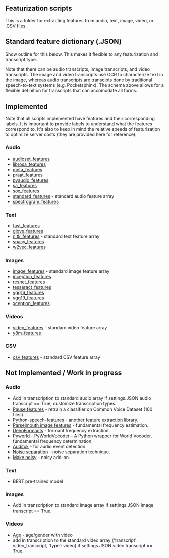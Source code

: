 ## Featurization scripts

This is a folder for extracting features from audio, text, image, video, or .CSV files. 

## Standard feature dictionary (.JSON)

Show outline for this below. This makes it flexible to any featurization and transcript type.

Note that there can be audio transcripts, image transcripts, and video transcripts. The image and video transcripts use OCR to characterize text in the image, whereas audio transcripts are transcipts done by traditional speech-to-text systems (e.g. Pocketsphinx). The schema above allows for a flexible definition for transcripts that can accomodate all forms. 

## Implemented 

Note that all scripts implemented have features and their corresponding labels. It is important to provide labels to understand what the features correspond to. It's also to keep in mind the relative speeds of featurization to optimize server costs (they are provided here for reference).

### Audio
* [audioset_features]()
* [librosa_features]()
* [meta_features]()
* [praat_features]()
* [pyaudio_features]()
* [sa_features]()
* [sox_features]()
* [standard_features]() - standard audio feature array 
* [spectrogram_features]() 

### Text
* [fast_features]()
* [glove_features]() 
* [nltk_features]() - standard text feature array 
* [spacy_features]() 
* [w2vec_features]() 

### Images 
* [image_features]() - standard image feature array
* [inception_features]() 	
* [resnet_features]()
* [tesseract_features]()	
* [vgg16_features]() 
* [vgg19_features]() 
* [xception_features]() 

### Videos 
* [video_features]() - standard video feature array
* [y8m_features]() 

### CSV 
* [csv_features]() - standard CSV feature array

## Not Implemented / Work in progress
### Audio
* Add in transcription to standard audio array if settings.JSON audio transcript == True; customize transcription types.
* [Pause features](https://github.com/jim-schwoebel/pauses) - retrain a classifier on Common Voice Dataset (100 files).
* [Python-speech-features](https://github.com/jameslyons/python_speech_features) - another feature extraction library.
* [Parselmouth image features](https://github.com/YannickJadoul/Parselmouth) - fundamental frequency estimation.
* [DeepFormants](https://github.com/MLSpeech/DeepFormants) - formant frequency extraction.
* [Pyworld](https://github.com/JeremyCCHsu/Python-Wrapper-for-World-Vocoder) - PyWorldVocoder - A Python wrapper for World Vocoder, fundamental frequency determination.
* [Auditok](https://github.com/amsehili/auditok) - for audio event detection.
* [Noise separation](https://github.com/seanwood/gcc-nmf) - noise separation technique.
* [Make noisy](https://github.com/Sato-Kunihiko/audio-SNR/) - noisy add-on.

### Text
* BERT pre-trained model 

### Images 
* Add in transcription to standard image array if settings.JSON image transcript == True.

### Videos 
* [Age](https://github.com/deepinsight/insightface) - age/gender with video 
* add in transcription to the standard video array {'transcript': video_transcript, 'type': video} if settings.JSON video transcript == True.



